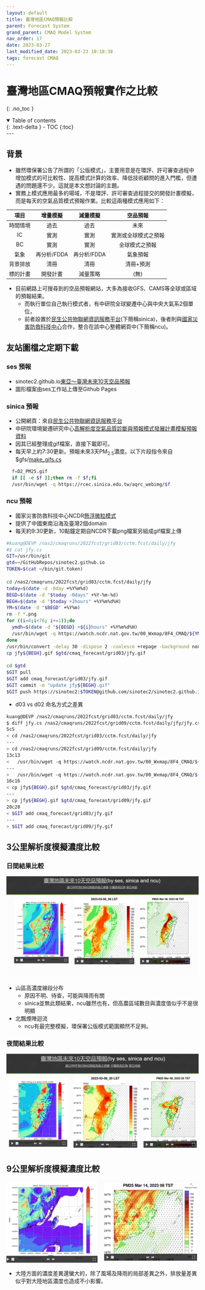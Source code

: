 ```yaml
---
layout: default
title: 臺灣地區CMAQ預報比較
parent: Forecast System
grand_parent: CMAQ Model System
nav_order: 17
date: 2023-03-27
last_modified_date: 2023-03-23 10:18:38
tags: forecast CMAQ
---
```


# 臺灣地區CMAQ預報實作之比較

{: .no_toc }

<details open markdown="block">
  <summary>
    Table of contents
  </summary>
  {: .text-delta }
- TOC
{:toc}
</details>
---

## 背景

- 雖然環保署公告了所謂的「公版模式」，主要用意是在環評、許可審查過程中增加模式的可比較性、提高模式計算的效率、降低技術顧問的進入門檻，但遭遇的問題還不少。這就是本文想討論的主題。
- 實務上模式應用最多的場域，不是環評、許可審查過程提交的開發計畫模擬，而是每天的空氣品質模式預報作業。比較這兩種模式應用如下：

項目|增量模擬|減量模擬|空品預報
:-:|:-:|:-:|:-:
時間情境|過去|過去|未來
IC|實測|實測|實測或全球模式之預報
BC|實測|實測|全球模式之預報
氣象|再分析/FDDA|再分析/FDDA|氣象預報
背景排放|清冊|清冊|清冊+預測
標的計畫|開發計畫|減量策略|(無)

- 目前網路上可搜尋到的空品預報網站，大多為接收GFS、CAMS等全球或區域的預報結果。
  - 而執行單位自己執行模式者，有中研院全球變遷中心與中央大氣系2個單位，
  - 前者設置於[民生公共物聯網資訊服務平台][CivilIot](下簡稱sinica)，後者則與[國家災害防救科技中心][NCDR]合作，整合在該中心整體網頁中(下簡稱ncu)。

## 友站圖檔之定期下載

### ses 預報

- sinotec2.github.io[東亞～臺灣未來10天空品預報](https://sinotec2.github.io/cmaq_forecast/index03.html)
- 圖形檔案由ses工作站上傳至Github Pages

### sinica 預報

- 公開網頁：來自[民生公共物聯網資訊服務平台][CivilIot]
- 中研院環境變遷研究中心[高解析度空氣品質診斷與預報模式發展計畫模擬預報資料](https://ci.taiwan.gov.tw/dsp/forcast_air.aspx)
- 因其已經整理成gif檔案，直接下載即可。
- 每天早上約7:30更新。預報未來3天PM<sub>2.5</sub>濃度。以下片段指令來自$gfs/[make_gifs.cs](../ForecastSystem/15.make_gifs.md)

```bash
  f=D2_PM25.gif
  if [[ -e $f ]];then rm -f $f;fi
  /usr/bin/wget -q https://rcec.sinica.edu.tw/aqrc_webimg/$f
```

### ncu 預報

- 國家災害防救科技中心NCDR[懸浮微粒模式](https://watch.ncdr.nat.gov.tw/watch_cmaq)
- 提供了中國東南沿海及臺灣2個domain
- 每天約9:30更新，10點鐘定期自NCDR下載png檔案另組成gif檔案上傳

```bash
#kuang@DEVP /nas2/cmaqruns/2022fcst/grid03/cctm.fcst/daily/jfy
#$ cat jfy.cs
GIT=/usr/bin/git
gtd=~/GitHubRepos/sinotec2.github.io
TOKEN=$(cat ~/bin/git.token)

cd /nas2/cmaqruns/2022fcst/grid03/cctm.fcst/daily/jfy
today=$(date -d -0day +%Y%m%d)
BEGD=$(date -d "$today -0days" +%Y-%m-%d)
BEGH=$(date -d "$today +2hours" +%Y%m%d%H)
YM=$(date -d "$BEGD" +%Y%m)
rm -f *.png
for ((i=4;i<76; i+=1));do
  ymdh=$(date -d "${BEGD} +${i}hours" +%Y%m%d%H)
  /usr/bin/wget -q https://watch.ncdr.nat.gov.tw/00_Wxmap/8F4_CMAQ/${YM}/${BEGH}/ncdr-PM25_d03_$ymdh.png
done
/usr/bin/convert -delay 30 -dispose 2 -coalesce +repage -background none *.png jfy${BEGH}.gif
cp jfy${BEGH}.gif $gtd/cmaq_forecast/grid03/jfy.gif

cd $gtd
$GIT pull
$GIT add cmaq_forecast/grid03/jfy.gif
$GIT commit -m "update jfy${BEGH}.gif"
$GIT push https://sinotec2:$TOKEN@github.com/sinotec2/sinotec2.github.io.git master >> ~/bat.log
```

- d03 vs d02 命名方式之差異

```bash
kuang@DEVP /nas2/cmaqruns/2022fcst/grid03/cctm.fcst/daily/jfy
$ diff jfy.cs /nas2/cmaqruns/2022fcst/grid09/cctm.fcst/daily/jfy/jfy.cs
5c5
< cd /nas2/cmaqruns/2022fcst/grid03/cctm.fcst/daily/jfy
---
> cd /nas2/cmaqruns/2022fcst/grid09/cctm.fcst/daily/jfy
13c13
<   /usr/bin/wget -q https://watch.ncdr.nat.gov.tw/00_Wxmap/8F4_CMAQ/${YM}/${BEGH}/ncdr-PM25_d03_$ymdh.png
---
>   /usr/bin/wget -q https://watch.ncdr.nat.gov.tw/00_Wxmap/8F4_CMAQ/${YM}/${BEGH}/ncdr-PM25_d02_$ymdh.png
16c16
< cp jfy${BEGH}.gif $gtd/cmaq_forecast/grid03/jfy.gif
---
> cp jfy${BEGH}.gif $gtd/cmaq_forecast/grid09/jfy.gif
20c20
< $GIT add cmaq_forecast/grid03/jfy.gif
---
> $GIT add cmaq_forecast/grid09/jfy.gif
```

## 3公里解析度模擬濃度比較

### 日間結果比較

![messageImage_1678169355957.jpg](https://raw.githubusercontent.com/sinotec2/Focus-on-Air-Quality/main/assets/images/messageImage_1678169355957.jpg)

- 山區高濃度線段分布
  - 原因不明、待查，可能與降雨有關
  - sinica並無此類結果，ncu雖然也有，但高農區域數目與濃度值似乎不是很明顯
- 北飄煙陣迴流
  - ncu有最完整模擬，環保署公版模式範圍顯然不足夠。

### 夜間結果比較

![messageImage_1678170307529.jpg](https://raw.githubusercontent.com/sinotec2/Focus-on-Air-Quality/main/assets/images/messageImage_1678170307529.jpg)

## 9公里解析度模擬濃度比較

![](https://github.com/sinotec2/FAQ/raw/main/attachments/2023-03-11-11.09.38.png)

- 大陸方面的濃度差異還蠻大的，除了風場及降雨的局部差異之外，排放量差異似乎對大陸地區濃度也造成不小影響。
  
[CivilIot]: https://ci.taiwan.gov.tw/dsp/index.aspx "民生公共物聯網資訊服務平台"
[NCDR]: https://www.ncdr.nat.gov.tw/ "行政法人國家災害防救科技中心"
